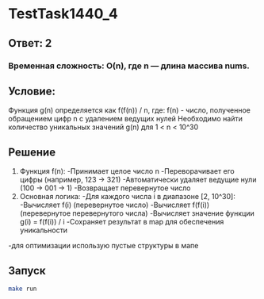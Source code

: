 # TestTask1440_4

## Ответ: 2

### Временная сложность: O(n), где n — длина массива nums.

## Условие:

Функция g(n) определяется как f(f(n)) / n, где:
f(n) - число, полученное обращением цифр n с удалением ведущих нулей
Необходимо найти количество уникальных значений g(n) для 1 < n < 10^30

## Решение

1. Функция f(n):
-Принимает целое число n
-Переворачивает его цифры (например, 123 → 321)
-Автоматически удаляет ведущие нули (100 → 001 → 1)
-Возвращает перевернутое число
2. Основная логика:
-Для каждого числа i в диапазоне [2, 10^30]:
-Вычисляет f(i) (перевернутое число)
-Вычисляет f(f(i)) (перевернутое перевернутого числа)
-Вычисляет значение функции g(i) = f(f(i)) / i
-Сохраняет результат в map для обеспечения уникальности

-для оптимизации использую пустые структуры в мапе

## Запуск

```bash
make run
